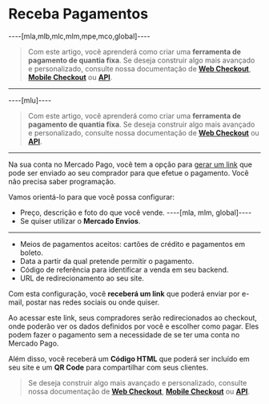 # Receba Pagamentos


----[mla,mlb,mlc,mlm,mpe,mco,global]----
> Com este artigo, você aprenderá como criar uma **ferramenta de pagamento de quantia fixa**. Se deseja construir algo mais avançado e personalizado, consulte nossa documentação de **[Web Checkout](https://www.mercadopago.com.br/developers/pt/guides/payments/web-checkout/introduction)**, **[Mobile Checkout](https://www.mercadopago.com.br/developers/pt/guides/payments/mobile-checkout/introduction)** ou **[API](https://www.mercadopago.com.br/developers/pt/guides/payments/api/introduction)**.
------------

----[mlu]----
> Com este artigo, você aprenderá como criar uma **ferramenta de pagamento de quantia fixa**. Se deseja construir algo mais avançado e personalizado, consulte nossa documentação de **[Web Checkout](https://www.mercadopago.com.br/developers/pt/guides/payments/web-checkout/introduction)** ou **[API](https://www.mercadopago.com.br/developers/pt/guides/payments/api/introduction)**.
------------

Na sua conta no Mercado Pago, você tem a opção para [gerar um link](https://www.mercadopago.com.ar/tools/create) que pode ser enviado ao seu comprador para que efetue o pagamento. Você não precisa saber programação.

Vamos orientá-lo para que você possa configurar:
*	Preço, descrição e foto do que você vende.
----[mla, mlm, global]----
*	Se quiser utilizar o **Mercado Envios**.
------------
*	Meios de pagamentos aceitos: cartões de crédito e pagamentos em boleto.
*	Data a partir da qual pretende permitir o pagamento.
*	Código de referência para identificar a venda em seu backend.
*	URL de redirecionamento ao seu site.

Com esta configuração, você **receberá um link** que poderá enviar por e-mail, postar nas redes sociais ou onde quiser.

Ao acessar este link, seus compradores serão redirecionados ao checkout, onde poderão ver os dados definidos por você e escolher como pagar. Eles podem fazer o pagamento sem a necessidade de se ter uma conta no Mercado Pago.

Além disso, você receberá um **Código HTML** que poderá ser incluído em seu site e um **QR Code** para compartilhar com seus clientes.

>Se deseja construir algo mais avançado e personalizado, consulte nossa documentação de **[Web Checkout](https://www.mercadopago.com.br/developers/pt/guides/payments/web-checkout/introduction)**, **[Mobile Checkout](https://www.mercadopago.com.br/developers/pt/guides/payments/mobile-checkout/introduction)** ou **[API](https://www.mercadopago.com.br/developers/pt/guides/payments/api/introduction)**.
